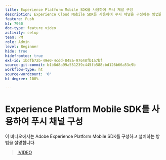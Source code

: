 ```yaml
---
title: Experience Platform Mobile SDK를 사용하여 푸시 채널 구성
description: Experience Cloud Mobile SDK를 사용하여 푸시 채널을 구성하는 방법을 알아봅니다.
feature: Push
kt: 7960
doc-type: feature video
activity: setup
team: PM
role: Admin
level: Beginner
hide: true
hidefromtoc: true
exl-id: 1bdfb72b-49e0-4cdd-848a-97648fb1a7bf
source-git-commit: b1b8d8a99a551239c445fb588cbd126b66a53c9b
workflow-type: ht
source-wordcount: '0'
ht-degree: 100%

---
```



# Experience Platform Mobile SDK를 사용하여 푸시 채널 구성

이 비디오에서는 Adobe Experience Platform Mobile SDK를 구성하고 설치하는 방법을 설명합니다.

>[!VIDEO](https://video.tv.adobe.com/v/27699?quality=12&learn=on)
